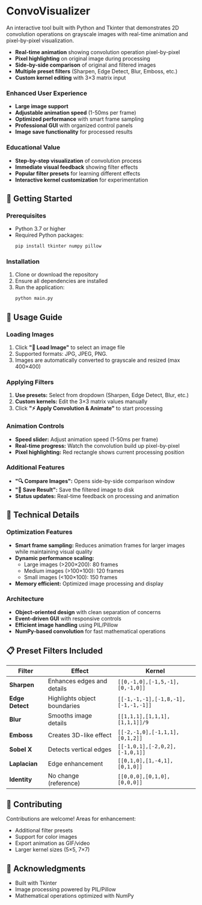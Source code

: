 # ConvoVisualizer

An interactive tool built with Python and Tkinter that demonstrates 2D convolution operations on grayscale images with real-time animation and pixel-by-pixel visualization.


- **Real-time animation** showing convolution operation pixel-by-pixel
- **Pixel highlighting** on original image during processing
- **Side-by-side comparison** of original and filtered images
- **Multiple preset filters** (Sharpen, Edge Detect, Blur, Emboss, etc.)
- **Custom kernel editing** with 3×3 matrix input

### **Enhanced User Experience**
- **Large image support**
- **Adjustable animation speed** (1-50ms per frame)
- **Optimized performance** with smart frame sampling
- **Professional GUI** with organized control panels
- **Image save functionality** for processed results

### **Educational Value**
- **Step-by-step visualization** of convolution process
- **Immediate visual feedback** showing filter effects
- **Popular filter presets** for learning different effects
- **Interactive kernel customization** for experimentation

## 🚀 Getting Started

### **Prerequisites**
- Python 3.7 or higher
- Required Python packages:
  ```bash
  pip install tkinter numpy pillow
  ```

### **Installation**
1. Clone or download the repository
2. Ensure all dependencies are installed
3. Run the application:
   ```bash
   python main.py
   ```

## 📖 Usage Guide

### **Loading Images**
1. Click **"📁 Load Image"** to select an image file
2. Supported formats: JPG, JPEG, PNG.
3. Images are automatically converted to grayscale and resized (max 400×400)

### **Applying Filters**
1. **Use presets:** Select from dropdown (Sharpen, Edge Detect, Blur, etc.)
2. **Custom kernels:** Edit the 3×3 matrix values manually
3. Click **"⚡ Apply Convolution & Animate"** to start processing

### **Animation Controls**
- **Speed slider:** Adjust animation speed (1-50ms per frame)
- **Real-time progress:** Watch the convolution build up pixel-by-pixel
- **Pixel highlighting:** Red rectangle shows current processing position

### **Additional Features**
- **"🔍 Compare Images":** Opens side-by-side comparison window
- **"💾 Save Result":** Save the filtered image to disk
- **Status updates:** Real-time feedback on processing and animation

## 🔧 Technical Details

### **Optimization Features**
- **Smart frame sampling:** Reduces animation frames for larger images while maintaining visual quality
- **Dynamic performance scaling:**
  - Large images (>200×200): 80 frames
  - Medium images (>100×100): 120 frames  
  - Small images (<100×100): 150 frames
- **Memory efficient:** Optimized image processing and display

### **Architecture**
- **Object-oriented design** with clean separation of concerns
- **Event-driven GUI** with responsive controls
- **Efficient image handling** using PIL/Pillow
- **NumPy-based convolution** for fast mathematical operations


## 📋 Preset Filters Included

| Filter | Effect | Kernel |
|--------|---------|---------|
| **Sharpen** | Enhances edges and details | `[[0,-1,0],[-1,5,-1],[0,-1,0]]` |
| **Edge Detect** | Highlights object boundaries | `[[-1,-1,-1],[-1,8,-1],[-1,-1,-1]]` |
| **Blur** | Smooths image details | `[[1,1,1],[1,1,1],[1,1,1]]/9` |
| **Emboss** | Creates 3D-like effect | `[[-2,-1,0],[-1,1,1],[0,1,2]]` |
| **Sobel X** | Detects vertical edges | `[[-1,0,1],[-2,0,2],[-1,0,1]]` |
| **Laplacian** | Edge enhancement | `[[0,1,0],[1,-4,1],[0,1,0]]` |
| **Identity** | No change (reference) | `[[0,0,0],[0,1,0],[0,0,0]]` |


## 🤝 Contributing

Contributions are welcome! Areas for enhancement:
- Additional filter presets
- Support for color images
- Export animation as GIF/video
- Larger kernel sizes (5×5, 7×7)


## 🙏 Acknowledgments

- Built with Tkinter
- Image processing powered by PIL/Pillow
- Mathematical operations optimized with NumPy